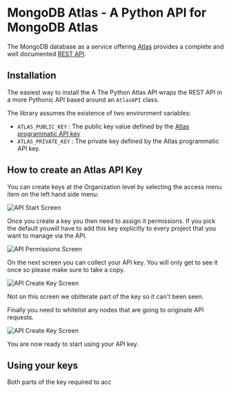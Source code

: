 # MongoDB Atlas - A Python API for MongoDB Atlas

The MongoDB database as a service offering [Atlas](https://www.mongodb.com/cloud/atlas) provides
a complete and well documented [REST API](https://docs.atlas.mongodb.com/api/).

## Installation

The easiest way to install the A
The Python Atlas API wraps the REST API in a more Pythonic
API based around an ``AtlasAPI`` class. 

The library assumes the existence of two environment variables:

* `ATLAS_PUBLIC_KEY` : The public key value defined by the 
[Atlas programmatic API key](https://docs.atlas.mongodb.com/configure-api-access/#programmatic-api-keys)
* `ATLAS_PRIVATE_KEY` : The private key defined by the Atlas programmatic API
key.

## How to create an Atlas API Key
You can create keys at the Organization level by selecting the access menu item 
on the left hand side menu:

![API Start Screen ](https://raw.githubusercontent.com/jdrumgoole/atlasapi/master/images/api-key-screen.png)


Once you create a key you then need to assign it permissions. If you pick the 
default youwill have to add this key explicitly to every project that you want 
to manage via the API.

![API Permissions Screen ](https://raw.githubusercontent.com/jdrumgoole/atlasapi/master/images/api-key-permissions.png)

On the next screen you can collect your API key. You will only get to see it
once so please make sure to take a copy.


![API Create Key Screen ](https://raw.githubusercontent.com/jdrumgoole/atlasapi/master/images/api-key-create.png)

Not on this screen we obliterate part of the key so it can't been seen. 

Finally you need to whitelist any nodes that are going to originate API requests. 

![API Create Key Screen ](https://raw.githubusercontent.com/jdrumgoole/atlasapi/master/images/api-key-whitelist.png)

You are now ready to start using your API key.

## Using your keys

Both parts of the key required to acc
